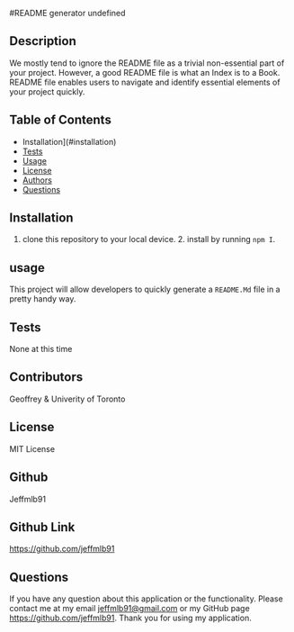 
  #README generator undefined

  ## Description

  We mostly tend to ignore the README file as a trivial non-essential part of your project. However, a good README file is what an Index is to a Book. README file enables users to navigate and identify essential elements of your project quickly.

  ## Table of Contents

  * Installation](#installation)
  * [Tests](#tests)
  * [Usage](#usage)
  * [License](#license)
  * [Authors](#authors)
  * [Questions](#questions)
  
  ## Installation 
  1. clone this repository to your local device. 2. install  by running `npm I`.

  ## usage
  This project will allow developers to quickly generate a `README.Md` file in a pretty handy way.

  ## Tests
  None at this time

  ## Contributors
  Geoffrey & Univerity of Toronto

  ## License
  MIT License
  
  ## Github
  Jeffmlb91  
      
  ## Github Link
  https://github.com/jeffmlb91

  ## Questions
  If you have any question about this application or the functionality.
  Please contact me at my email jeffmlb91@gmail.com or my GitHub page https://github.com/jeffmlb91.
  Thank you for using my application.
  